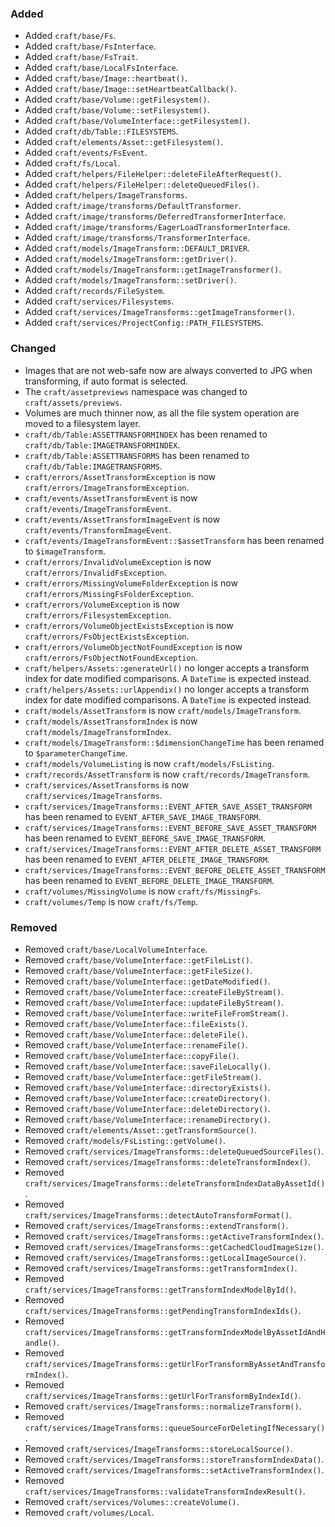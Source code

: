 ### Added
- Added `craft/base/Fs`.
- Added `craft/base/FsInterface`.
- Added `craft/base/FsTrait`.
- Added `craft/base/LocalFsInterface`.
- Added `craft/base/Image::heartbeat()`.
- Added `craft/base/Image::setHeartbeatCallback()`.
- Added `craft/base/Volume::getFilesystem()`.
- Added `craft/base/Volume::setFilesystem()`.
- Added `craft/base/VolumeInterface::getFilesystem()`.
- Added `craft/db/Table::FILESYSTEMS`.
- Added `craft/elements/Asset::getFilesystem()`.
- Added `craft/events/FsEvent`.
- Added `craft/fs/Local`.
- Added `craft/helpers/FileHelper::deleteFileAfterRequest()`.
- Added `craft/helpers/FileHelper::deleteQueuedFiles()`.
- Added `craft/helpers/ImageTransforms`.
- Added `craft/image/transforms/DefaultTransformer`.
- Added `craft/image/transforms/DeferredTransformerInterface`.
- Added `craft/image/transforms/EagerLoadTransformerInterface`.
- Added `craft/image/transforms/TransformerInterface`.
- Added `craft/models/ImageTransform::DEFAULT_DRIVER`.
- Added `craft/models/ImageTransform::getDriver()`.
- Added `craft/models/ImageTransform::getImageTransformer()`.
- Added `craft/models/ImageTransform::setDriver()`.
- Added `craft/records/FileSystem`.
- Added `craft/services/Filesystems`.
- Added `craft/services/ImageTransforms::getImageTransformer()`.
- Added `craft/services/ProjectConfig::PATH_FILESYSTEMS`.

### Changed
- Images that are not web-safe now are always converted to JPG when transforming, if auto format is selected.
- The `craft/assetpreviews` namespace was changed to `craft/assets/previews`.
- Volumes are much thinner now, as all the file system operation are moved to a filesystem layer.
- `craft/db/Table:ASSETTRANSFORMINDEX` has been renamed to `craft/db/Table:IMAGETRANSFORMINDEX`.
- `craft/db/Table:ASSETTRANSFORMS` has been renamed to `craft/db/Table:IMAGETRANSFORMS`.
- `craft/errors/AssetTransformException` is now `craft/errors/ImageTransformException`.
- `craft/events/AssetTransformEvent` is now `craft/events/ImageTransformEvent`.
- `craft/events/AssetTransformImageEvent` is now `craft/events/TransformImageEvent`.
- `craft/events/ImageTransformEvent::$assetTransform` has been renamed to `$imageTransform`.
- `craft/errors/InvalidVolumeException` is now `craft/errors/InvalidFsException`.
- `craft/errors/MissingVolumeFolderException` is now `craft/errors/MissingFsFolderException`.
- `craft/errors/VolumeException` is now `craft/errors/FilesystemException`.
- `craft/errors/VolumeObjectExistsException` is now `craft/errors/FsObjectExistsException`.
- `craft/errors/VolumeObjectNotFoundException` is now `craft/errors/FsObjectNotFoundException`.
- `craft/helpers/Assets::generateUrl()` no longer accepts a transform index for date modified comparisons. A `DateTime` is expected instead.
- `craft/helpers/Assets::urlAppendix()` no longer accepts a transform index for date modified comparisons. A `DateTime` is expected instead.
- `craft/models/AssetTransform` is now `craft/models/ImageTransform`.
- `craft/models/AssetTransformIndex` is now `craft/models/ImageTransformIndex`.
- `craft/models/ImageTransform::$dimensionChangeTime` has been renamed to `$parameterChangeTime`.
- `craft/models/VolumeListing` is now `craft/models/FsListing`.
- `craft/records/AssetTransform` is now `craft/records/ImageTransform`.
- `craft/services/AssetTransforms` is now `craft/services/ImageTransforms`.
- `craft/services/ImageTransforms::EVENT_AFTER_SAVE_ASSET_TRANSFORM` has been renamed to `EVENT_AFTER_SAVE_IMAGE_TRANSFORM`.
- `craft/services/ImageTransforms::EVENT_BEFORE_SAVE_ASSET_TRANSFORM` has been renamed to `EVENT_BEFORE_SAVE_IMAGE_TRANSFORM`.
- `craft/services/ImageTransforms::EVENT_AFTER_DELETE_ASSET_TRANSFORM` has been renamed to `EVENT_AFTER_DELETE_IMAGE_TRANSFORM`.
- `craft/services/ImageTransforms::EVENT_BEFORE_DELETE_ASSET_TRANSFORM` has been renamed to `EVENT_BEFORE_DELETE_IMAGE_TRANSFORM`.
- `craft/volumes/MissingVolume` is now `craft/fs/MissingFs`.
- `craft/volumes/Temp` is now `craft/fs/Temp`.

### Removed
- Removed `craft/base/LocalVolumeInterface`.
- Removed `craft/base/VolumeInterface::getFileList()`.
- Removed `craft/base/VolumeInterface::getFileSize()`.
- Removed `craft/base/VolumeInterface::getDateModified()`.
- Removed `craft/base/VolumeInterface::createFileByStream()`.
- Removed `craft/base/VolumeInterface::updateFileByStream()`.
- Removed `craft/base/VolumeInterface::writeFileFromStream()`.
- Removed `craft/base/VolumeInterface::fileExists()`.
- Removed `craft/base/VolumeInterface::deleteFile()`.
- Removed `craft/base/VolumeInterface::renameFile()`.
- Removed `craft/base/VolumeInterface::copyFile()`.
- Removed `craft/base/VolumeInterface::saveFileLocally()`.
- Removed `craft/base/VolumeInterface::getFileStream()`.
- Removed `craft/base/VolumeInterface::directoryExists()`.
- Removed `craft/base/VolumeInterface::createDirectory()`.
- Removed `craft/base/VolumeInterface::deleteDirectory()`.
- Removed `craft/base/VolumeInterface::renameDirectory()`.
- Removed `craft/elements/Asset::getTransformSource()`.
- Removed `craft/models/FsListing::getVolume()`.
- Removed `craft/services/ImageTransforms::deleteQueuedSourceFiles()`.
- Removed `craft/services/ImageTransforms::deleteTransformIndex()`.
- Removed `craft/services/ImageTransforms::deleteTransformIndexDataByAssetId()`.
- Removed `craft/services/ImageTransforms::detectAutoTransformFormat()`.
- Removed `craft/services/ImageTransforms::extendTransform()`.
- Removed `craft/services/ImageTransforms::getActiveTransformIndex()`.
- Removed `craft/services/ImageTransforms::getCachedCloudImageSize()`.
- Removed `craft/services/ImageTransforms::getLocalImageSource()`.
- Removed `craft/services/ImageTransforms::getTransformIndex()`.
- Removed `craft/services/ImageTransforms::getTransformIndexModelById()`.
- Removed `craft/services/ImageTransforms::getPendingTransformIndexIds()`.
- Removed `craft/services/ImageTransforms::getTransformIndexModelByAssetIdAndHandle()`.
- Removed `craft/services/ImageTransforms::getUrlForTransformByAssetAndTransformIndex()`.
- Removed `craft/services/ImageTransforms::getUrlForTransformByIndexId()`.
- Removed `craft/services/ImageTransforms::normalizeTransform()`.
- Removed `craft/services/ImageTransforms::queueSourceForDeletingIfNecessary()`.
- Removed `craft/services/ImageTransforms::storeLocalSource()`.
- Removed `craft/services/ImageTransforms::storeTransformIndexData()`.
- Removed `craft/services/ImageTransforms::setActiveTransformIndex()`.
- Removed `craft/services/ImageTransforms::validateTransformIndexResult()`.
- Removed `craft/services/Volumes::createVolume()`.
- Removed `craft/volumes/Local`.
